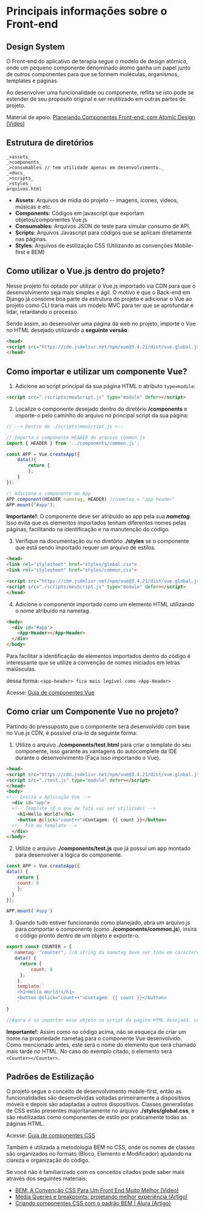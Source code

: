 ﻿# Principais informações sobre o Front-end
## Design System
O Front-end do aplicativo de terapia segue o modelo de design atômico, onde um pequeno componente denominado átomo ganha um papel junto de outros componentes para que se formem moléculas, organismos, templates e páginas.

Ao desenvolver uma funcionalidade ou componente, reflita se isto pode se estender de seu propósito original e ser reutilizado em outras partes do projeto. 

Material de apoio: [Planejando Componentes Front-end: com Atomic Design (Vídeo)](https://www.youtube.com/watch?v=um_EnNF1D0g&lc=UgzmaP4keqVOe9uPzLx4AaABAg&ab_channel=Meri%C3%A9liManzano%7CMeriCoding)

## Estrutura de diretórios

```  
_>assets_
_>components_
_>consumables // tem utilidade apenas em desenvolvimento._
_>docs_
_>scripts_ 
_>styles_
arquivos.html
``` 
 
- **Assets**: Arquivos de mídia do projeto -- imagens, ícones, vídeos, músicas e etc.
- **Components**: Códigos em javascript que exportam objetos/componentes Vue.js
- **Consumables**: Arquivos JSON de teste para simular consumo de API.
- **Scripts**: Arquivos Javascript para códigos que se aplicam diretamente nas páginas.
- **Styles**: Arquivos de estilização CSS (Utilizando as convenções Mobile-first e BEM)

## Como utilizar o Vue.js dentro do projeto?
Nesse projeto foi optado por utilizar o Vue.js importado via CDN para que o desenvolvimento seja mais simples e ágil. O motivo é que o Back-end em Django já consome boa parte da estrutura do projeto e adicionar o Vue ao projeto como CLI traria mais um modelo MVC para ter que se aprofundar e lidar, retardando o processo.

Sendo assim, ao desenvolver uma página da web no projeto, importe o Vue no HTML desejado utilizando a **seguinte versão**:
``` HTML
<head>
<script src="https://cdn.jsdelivr.net/npm/vue@3.4.21/dist/vue.global.js" defer></script>
</head>
```

## Como importar e utilizar um componente Vue?
1. Adicione ao script principal da sua página HTML o atributo `type=module`:
```HTML
<script src="./scripts/meuScript.js" type="module" defer></script>
```
2. Localize o componente desejado dentro do diretório **/components** e importe-o pelo caminho do arquivo no principal script da sua página:
```Javascript
// --> Dentro de ./scripts/meuScript.js <--

// Importa o componente HEADER do arquivo common.js
import { HEADER } from '../components/common.js'; 

const APP = Vue.createApp({
    data(){
        return {
        };
    }
});

// Adiciona o componente ao App
APP.component(HEADER.nametag, HEADER) //nametag = "app-header"
APP.mount("#app");

```
**Importante!**: O componente deve ser atribuído ao app pela sua ***nametag***. Isso evita que os elementos importados tenham diferentes nomes pelas páginas, facilitando na identificação e na manutenção do código.

3. Verifique na documentação ou no diretório **./styles** se o componente que está sendo importado requer um arquivo de estilos.
```HTML
<head>
<link rel="stylesheet" href="styles/global.css">
<link rel="stylesheet" href="styles/common.css">

<script src="https://cdn.jsdelivr.net/npm/vue@3.4.21/dist/vue.global.js" defer></script>
<script src="./scripts/meuScript.js" type="module" defer></script>
</head>
``` 

4. Adicione o componente importado como um elemento HTML utilizando o nome atribuído na nametag.
```HTML
<body>
  <div id="#app">
	<App-Header></App-Header>
  </div>
</body>
```
Para facilitar a identificação de elementos importados dentro do código é interessante que se utilize a convenção de nomes iniciados em letras maiúsculas.

dessa forma: `<app-header> fica mais legível como <App-Header>`

Acesse: [Guia de componentes Vue](./3--vue-components-guide.md)


## Como criar um Componente Vue no projeto?
Partindo do pressuposto que o componente será desenvolvido com base no Vue.js CDN, é possível cria-lo da seguinte forma:

 1. Utilize o arquivo **./components/test.html** para criar o template do seu componente, isso garante as vantagens do autocomplete da IDE durante o desenvolvimento (Faça isso importando o Vue).
 
``` HTML
<head>
<script src="https://cdn.jsdelivr.net/npm/vue@3.4.21/dist/vue.global.js" defer></script>
<script src="./test.js" type="module" defer></script>
</head>
<body>
<!-- Inicia a Aplicação Vue -->
  <div id="app">
  <!-- Template (É o que de fato vai ser utilizado) -->
	<h1>Hello World!</h1>
	<button @click="count++">Contagem: {{ count }}</button>
  <!-- Fim do Template -->
  </div> 
</body>
```
2. Utilize o arquivo **./components/test.js** que já possuí um app montado para desenvolver a lógica do componente.
```Javascript
const APP = Vue.createApp({
data() {
	return {
	count: 0
	};
  }
});

APP.mount('#app')
``` 
3. Quando tudo estiver funcionando como planejado, abra um arquivo.js para comportar o componente (como **./components/common.js**), insira o código pronto dentro de um objeto e exporte-o.
```Javascript
export const COUNTER = {
   nametag: "counter", //A string da nametag deve ser toda em caracteres minúsculos
   data() {
     return {
	     count: 0
     };
	},
	template:`
	<h1>Hello World!</h1>  
	<button @click="count++">Contagem: {{ count }}</button>
	`
}

//Agora é só importar esse objeto no script da página HTML desejada, como visto antes.
```
**Importante!**: Assim como no código acima, não se esqueça de criar um nome na propriedade nametag para o componente Vue desenvolvido. Como mencionado antes, este será o nome do elemento que será chamado mais tarde no HTML. No caso do exemplo citado, o elemento será `<Counter></Counter>`. 


## Padrões de Estilização

O projeto segue o conceito de desenvolvimento mobile-first, então as funcionalidades são desenvolvidas voltadas primeiramente a dispositivos móveis e depois são adaptadas a outros dispositivos. Classes generalistas de CSS estão presentes majoritariamente no arquivo **./styles/global.css**, e são reutilizadas como componentes de estilo por praticamente todas as páginas HTML.

Acesse: [Guia de componentes CSS](./2--css-components-guide.md)
  
Também é utilizada a metodologia BEM no CSS, onde os nomes de classes são organizados no formato (Bloco, Elemento e Modificador) ajudando na clareza e organização do código.

Se você não é familiarizado com os conceitos citados pode saber mais através dos seguintes materiais:

- [BEM: A Convenção CSS Para Um Front End Muito Melhor (Vídeo)](https://www.youtube.com/watch?v=rltjnLyjFZk&t=648s&ab_channel=dpw)
- [Media Queries e breakpoints: projetando melhor experiência (Artigo)](https://blog.apiki.com/media-queries-breakpoints-projetos-mobile-first/)
- [Criando componentes CSS com o padrão BEM | Alura (Artigo)](https://www.alura.com.br/artigos/criando-componentes-css-com-padrao-bem)

